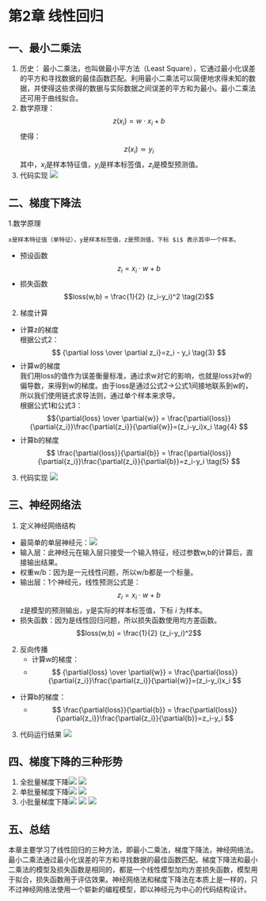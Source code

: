 # 第2章 线性回归
## 一、最小二乘法
1. 历史：
  最小二乘法，也叫做最小平方法（Least Square），它通过最小化误差的平方和寻找数据的最佳函数匹配。利用最小二乘法可以简便地求得未知的数据，并使得这些求得的数据与实际数据之间误差的平方和为最小。最小二乘法还可用于曲线拟合。
2. 数学原理：
   $$z(x_i)=w \cdot x_i+b $$
   使得：
   $$z(x_i) \simeq y_i $$
   其中，$x_i$是样本特征值，$y_i$是样本标签值，$z_i$是模型预测值。
3. 代码实现
![](1.png)
## 二、梯度下降法
 1.数学原理

    x是样本特征值（单特征），y是样本标签值，z是预测值，下标 $i$ 表示其中一个样本。
* 预设函数
  $$z_i = x_i \cdot w + b \tag{1}$$
* 损失函数
  $$loss(w,b) = \frac{1}{2} (z_i-y_i)^2 \tag{2}$$
2. 梯度计算
* 计算z的梯度\
 根据公式2：
$$
{\partial loss \over \partial z_i}=z_i - y_i \tag{3}
$$
* 计算w的梯度\
  我们用loss的值作为误差衡量标准，通过求w对它的影响，也就是loss对w的偏导数，来得到w的梯度。由于loss是通过公式2->公式1间接地联系到w的，所以我们使用链式求导法则，通过单个样本来求导。\
根据公式1和公式3：
$${\partial{loss} \over \partial{w}} = \frac{\partial{loss}}{\partial{z_i}}\frac{\partial{z_i}}{\partial{w}}=(z_i-y_i)x_i \tag{4}
$$
* 计算b的梯度
$$
\frac{\partial{loss}}{\partial{b}} = \frac{\partial{loss}}{\partial{z_i}}\frac{\partial{z_i}}{\partial{b}}=z_i-y_i \tag{5}
$$
3. 代码实现 
   ![](2.png)
## 三、神经网络法
1. 定义神经网络结构
* 最简单的单层神经元：![](15.png)
* 输入层：此神经元在输入层只接受一个输入特征，经过参数w,b的计算后，直接输出结果。
* 权重w/b：因为是一元线性问题，所以w/b都是一个标量。
* 输出层：1个神经元，线性预测公式是：
   $$z_i = x_i \cdot w + b$$
   z是模型的预测输出，y是实际的样本标签值，下标 $i$ 为样本。
* 损失函数：因为是线性回归问题，所以损失函数使用均方差函数。
   $$loss(w,b) = \frac{1}{2} (z_i-y_i)^2$$
2. 反向传播
   + 计算w的梯度：
    + $$ {\partial{loss} \over \partial{w}} = \frac{\partial{loss}}{\partial{z_i}}\frac{\partial{z_i}}{\partial{w}}=(z_i-y_i)x_i $$
+ 计算b的梯度：
    + $$ \frac{\partial{loss}}{\partial{b}} = \frac{\partial{loss}}{\partial{z_i}}\frac{\partial{z_i}}{\partial{b}}=z_i-y_i $$
3. 代码运行结果
   ![](3.png)
## 四、梯度下降的三种形势
1. 全批量梯度下降![](4.png) ![](11.png)
2. 单批量梯度下降![](5.png) ![](6.png)
3. 小批量梯度下降![](7.png) ![](8.png) ![](9.png)
## 五、总结
 本章主要学习了线性回归的三种方法，即最小二乘法，梯度下降法，神经网络法。最小二乘法通过最小化误差的平方和寻找数据的最佳函数匹配。梯度下降法和最小二乘法的模型及损失函数是相同的，都是一个线性模型加均方差损失函数，模型用于拟合，损失函数用于评估效果。神经网络法和梯度下降法在本质上是一样的，只不过神经网络法使用一个崭新的编程模型，即以神经元为中心的代码结构设计。
